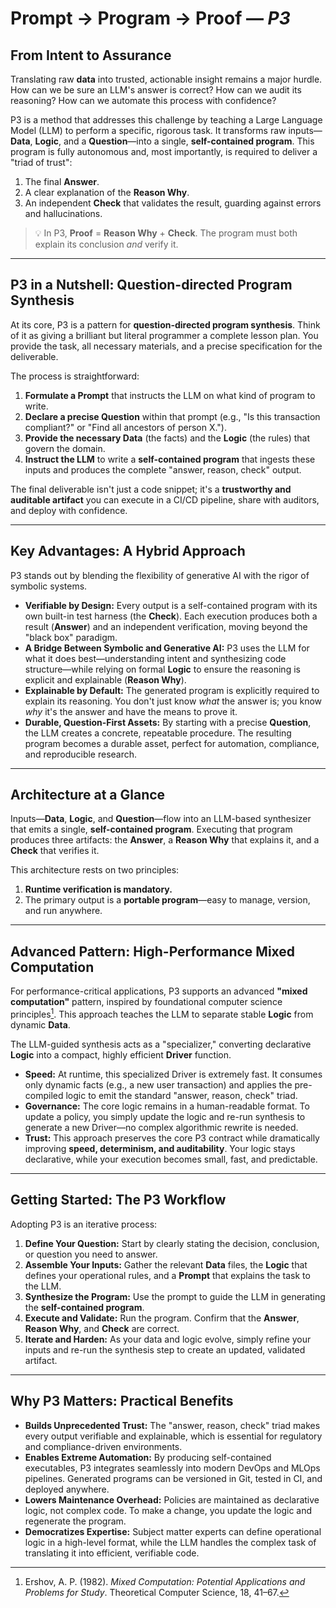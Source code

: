 # Prompt → Program → Proof — *P3*

## From Intent to Assurance

Translating raw **data** into trusted, actionable insight remains a major hurdle. How can we be sure an LLM's answer is correct? How can we audit its reasoning? How can we automate this process with confidence?

P3 is a method that addresses this challenge by teaching a Large Language Model (LLM) to perform a specific, rigorous task. It transforms raw inputs—**Data**, **Logic**, and a **Question**—into a single, **self-contained program**. This program is fully autonomous and, most importantly, is required to deliver a "triad of trust":

1.  The final **Answer**.
2.  A clear explanation of the **Reason Why**.
3.  An independent **Check** that validates the result, guarding against errors and hallucinations.

> 💡 In P3, **Proof** = **Reason Why** + **Check**. The program must both explain its conclusion *and* verify it.

---

## P3 in a Nutshell: Question-directed Program Synthesis

At its core, P3 is a pattern for **question-directed program synthesis**. Think of it as giving a brilliant but literal programmer a complete lesson plan. You provide the task, all necessary materials, and a precise specification for the deliverable.

The process is straightforward:

1.  **Formulate a Prompt** that instructs the LLM on what kind of program to write.
2.  **Declare a precise Question** within that prompt (e.g., "Is this transaction compliant?" or "Find all ancestors of person X.").
3.  **Provide the necessary Data** (the facts) and the **Logic** (the rules) that govern the domain.
4.  **Instruct the LLM** to write a **self-contained program** that ingests these inputs and produces the complete "answer, reason, check" output.

The final deliverable isn't just a code snippet; it's a **trustworthy and auditable artifact** you can execute in a CI/CD pipeline, share with auditors, and deploy with confidence.

---

## Key Advantages: A Hybrid Approach

P3 stands out by blending the flexibility of generative AI with the rigor of symbolic systems.

* **Verifiable by Design:** Every output is a self-contained program with its own built-in test harness (the **Check**). Each execution produces both a result (**Answer**) and an independent verification, moving beyond the "black box" paradigm.
* **A Bridge Between Symbolic and Generative AI:** P3 uses the LLM for what it does best—understanding intent and synthesizing code structure—while relying on formal **Logic** to ensure the reasoning is explicit and explainable (**Reason Why**).
* **Explainable by Default:** The generated program is explicitly required to explain its reasoning. You don't just know *what* the answer is; you know *why* it's the answer and have the means to prove it.
* **Durable, Question-First Assets:** By starting with a precise **Question**, the LLM creates a concrete, repeatable procedure. The resulting program becomes a durable asset, perfect for automation, compliance, and reproducible research.

---

## Architecture at a Glance

Inputs—**Data**, **Logic**, and **Question**—flow into an LLM-based synthesizer that emits a single, **self-contained program**. Executing that program produces three artifacts: the **Answer**, a **Reason Why** that explains it, and a **Check** that verifies it.

This architecture rests on two principles:

1. **Runtime verification is mandatory.**
2. The primary output is a **portable program**—easy to manage, version, and run anywhere.

---

## Advanced Pattern: High-Performance Mixed Computation

For performance-critical applications, P3 supports an advanced **"mixed computation"** pattern, inspired by foundational computer science principles[^mc]. This approach teaches the LLM to separate stable **Logic** from dynamic **Data**.

The LLM-guided synthesis acts as a "specializer," converting declarative **Logic** into a compact, highly efficient **Driver** function.

* **Speed:** At runtime, this specialized Driver is extremely fast. It consumes only dynamic facts (e.g., a new user transaction) and applies the pre-compiled logic to emit the standard "answer, reason, check" triad.
* **Governance:** The core logic remains in a human-readable format. To update a policy, you simply update the logic and re-run synthesis to generate a new Driver—no complex algorithmic rewrite is needed.
* **Trust:** This approach preserves the core P3 contract while dramatically improving **speed, determinism, and auditability**. Your logic stays declarative, while your execution becomes small, fast, and predictable.

---

## Getting Started: The P3 Workflow

Adopting P3 is an iterative process:

1.  **Define Your Question:** Start by clearly stating the decision, conclusion, or question you need to answer.
2.  **Assemble Your Inputs:** Gather the relevant **Data** files, the **Logic** that defines your operational rules, and a **Prompt** that explains the task to the LLM.
3.  **Synthesize the Program:** Use the prompt to guide the LLM in generating the **self-contained program**.
4.  **Execute and Validate:** Run the program. Confirm that the **Answer**, **Reason Why**, and **Check** are correct.
5.  **Iterate and Harden:** As your data and logic evolve, simply refine your inputs and re-run the synthesis step to create an updated, validated artifact.

---

## Why P3 Matters: Practical Benefits

* **Builds Unprecedented Trust:** The "answer, reason, check" triad makes every output verifiable and explainable, which is essential for regulatory and compliance-driven environments.
* **Enables Extreme Automation:** By producing self-contained executables, P3 integrates seamlessly into modern DevOps and MLOps pipelines. Generated programs can be versioned in Git, tested in CI, and deployed anywhere.
* **Lowers Maintenance Overhead:** Policies are maintained as declarative logic, not complex code. To make a change, you update the logic and regenerate the program.
* **Democratizes Expertise:** Subject matter experts can define operational logic in a high-level format, while the LLM handles the complex task of translating it into efficient, verifiable code.

[^mc]: Ershov, A. P. (1982). *Mixed Computation: Potential Applications and Problems for Study*. Theoretical Computer Science, 18, 41–67.
